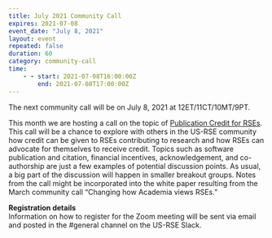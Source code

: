 ```yaml
---
title: July 2021 Community Call
expires: 2021-07-08
event_date: "July 8, 2021"
layout: event
repeated: false
duration: 60
category: community-call
time:
    - - start: 2021-07-08T16:00:00Z
        end: 2021-07-08T17:00:00Z
---
```


The next community call will be on July 8, 2021 at 12ET/11CT/10MT/9PT.

This month we are hosting a call on the topic of [Publication Credit for RSEs](https://github.com/USRSE/monthly-community-calls/issues/2). This call will be a chance to explore with others in the US-RSE community how credit can be given to RSEs contributing to research and how RSEs can advocate for themselves to receive credit. Topics such as software publication and citation, financial incentives, acknowledgement, and co-authorship are just a few examples of potential discussion points. As usual, a big part of the discussion will happen in smaller breakout groups. Notes from the call might be incorporated into the white paper resulting from the March community call “Changing how Academia views RSEs.”

**Registration details**  
Information on how to register for the Zoom meeting will be sent via email and posted in the #general channel on the US-RSE Slack.
